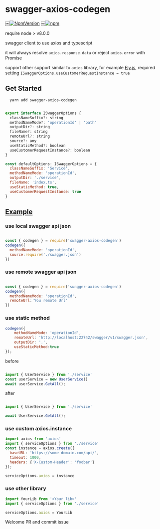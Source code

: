 # swagger-axios-codegen

￼[![NpmVersion](https://img.shields.io/npm/v/swagger-axios-codegen.svg)](https://www.npmjs.com/package/swagger-axios-codegen)
￼[![npm](https://img.shields.io/npm/dt/swagger-axios-codegen.svg)](https://www.npmjs.com/package/swagger-axios-codegen)

require node > v8.0.0

swagger client to use axios and typescript

it will always resolve `axios.response.data` or reject `axios.error` with Promise

support other support similar to `axios` library, for example [Fly.js](https://github.com/wendux/fly), required setting `ISwaggerOptions.useCustomerRequestInstance = true`

## Get Started

```
  yarn add swagger-axios-codegen
```

```js

export interface ISwaggerOptions {
  classNameSuffix?: string
  methodNameMode?: 'operationId' | 'path'
  outputDir?: string
  fileName?: string
  remoteUrl?: string
  source?: any
  useStaticMethod?: boolean 
  useCustomerRequestInstance?: boolean
}

const defaultOptions: ISwaggerOptions = {
  classNameSuffix: 'Service',
  methodNameMode: 'operationId',
  outputDir: './service',
  fileName: 'index.ts',
  useStaticMethod: true,
  useCustomerRequestInstance: true
}

```

## [Example](./example)

### use local swagger api json

```js 

const { codegen } = require('swagger-axios-codegen')
codegen({
  methodNameMode: 'operationId',
  source:require('./swagger.json')
})


```

### use remote swagger api json
```js 

const { codegen } = require('swagger-axios-codegen')
codegen({
  methodNameMode: 'operationId',
  remoteUrl:'You remote Url'
})


```

### use static method

```js
codegen({
    methodNameMode: 'operationId',
    remoteUrl: 'http://localhost:22742/swagger/v1/swagger.json',
    outputDir: '.',
    useStaticMethod:true
});

```

before


```js

import { UserService } from './service'
const userService = new UserService()
await userService.GetAll();

```

after

```js

import { UserService } from './service'

await UserService.GetAll();

```


### use custom axios.instance

```js
import axios from 'axios'
import { serviceOptions } from './service'
const instance = axios.create({
  baseURL: 'https://some-domain.com/api/',
  timeout: 1000,
  headers: {'X-Custom-Header': 'foobar'}
});

serviceOptions.axios = instance

```

### use other library

```js
import YourLib from '<Your lib>'
import { serviceOptions } from './service'

serviceOptions.axios = YourLib

```

Welcome PR and commit issue
